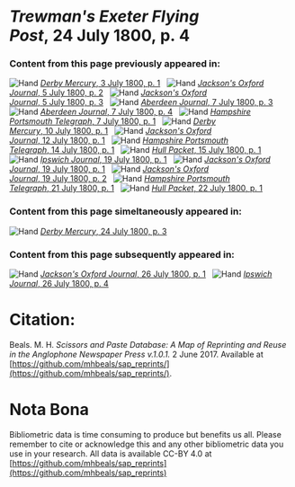 # *Trewman's Exeter Flying Post*, 24 July 1800, p. 4  
  
### Content from this page previously appeared in:  
![Hand](http://scissorsandpaste.net/wp-content/uploads/2017/06/smallhandpointer.png) [*Derby Mercury*, 3 July 1800, p. 1](https://mhbeals.github.io/sap_html/Derby-Mercury/Derby-Mercury-3-July-1800-p-1)  
![Hand](http://scissorsandpaste.net/wp-content/uploads/2017/06/smallhandpointer.png) [*Jackson's Oxford Journal*, 5 July 1800, p. 2](https://mhbeals.github.io/sap_html/Jackson's-Oxford-Journal/Jackson's-Oxford-Journal-5-July-1800-p-2)  
![Hand](http://scissorsandpaste.net/wp-content/uploads/2017/06/smallhandpointer.png) [*Jackson's Oxford Journal*, 5 July 1800, p. 3](https://mhbeals.github.io/sap_html/Jackson's-Oxford-Journal/Jackson's-Oxford-Journal-5-July-1800-p-3)  
![Hand](http://scissorsandpaste.net/wp-content/uploads/2017/06/smallhandpointer.png) [*Aberdeen Journal*, 7 July 1800, p. 3](https://mhbeals.github.io/sap_html/Aberdeen-Journal/Aberdeen-Journal-7-July-1800-p-3)  
![Hand](http://scissorsandpaste.net/wp-content/uploads/2017/06/smallhandpointer.png) [*Aberdeen Journal*, 7 July 1800, p. 4](https://mhbeals.github.io/sap_html/Aberdeen-Journal/Aberdeen-Journal-7-July-1800-p-4)  
![Hand](http://scissorsandpaste.net/wp-content/uploads/2017/06/smallhandpointer.png) [*Hampshire Portsmouth Telegraph*, 7 July 1800, p. 1](https://mhbeals.github.io/sap_html/Hampshire-Portsmouth-Telegraph/Hampshire-Portsmouth-Telegraph-7-July-1800-p-1)  
![Hand](http://scissorsandpaste.net/wp-content/uploads/2017/06/smallhandpointer.png) [*Derby Mercury*, 10 July 1800, p. 1](https://mhbeals.github.io/sap_html/Derby-Mercury/Derby-Mercury-10-July-1800-p-1)  
![Hand](http://scissorsandpaste.net/wp-content/uploads/2017/06/smallhandpointer.png) [*Jackson's Oxford Journal*, 12 July 1800, p. 1](https://mhbeals.github.io/sap_html/Jackson's-Oxford-Journal/Jackson's-Oxford-Journal-12-July-1800-p-1)  
![Hand](http://scissorsandpaste.net/wp-content/uploads/2017/06/smallhandpointer.png) [*Hampshire Portsmouth Telegraph*, 14 July 1800, p. 1](https://mhbeals.github.io/sap_html/Hampshire-Portsmouth-Telegraph/Hampshire-Portsmouth-Telegraph-14-July-1800-p-1)  
![Hand](http://scissorsandpaste.net/wp-content/uploads/2017/06/smallhandpointer.png) [*Hull Packet*, 15 July 1800, p. 1](https://mhbeals.github.io/sap_html/Hull-Packet/Hull-Packet-15-July-1800-p-1)  
![Hand](http://scissorsandpaste.net/wp-content/uploads/2017/06/smallhandpointer.png) [*Ipswich Journal*, 19 July 1800, p. 1](https://mhbeals.github.io/sap_html/Ipswich-Journal/Ipswich-Journal-19-July-1800-p-1)  
![Hand](http://scissorsandpaste.net/wp-content/uploads/2017/06/smallhandpointer.png) [*Jackson's Oxford Journal*, 19 July 1800, p. 1](https://mhbeals.github.io/sap_html/Jackson's-Oxford-Journal/Jackson's-Oxford-Journal-19-July-1800-p-1)  
![Hand](http://scissorsandpaste.net/wp-content/uploads/2017/06/smallhandpointer.png) [*Jackson's Oxford Journal*, 19 July 1800, p. 2](https://mhbeals.github.io/sap_html/Jackson's-Oxford-Journal/Jackson's-Oxford-Journal-19-July-1800-p-2)  
![Hand](http://scissorsandpaste.net/wp-content/uploads/2017/06/smallhandpointer.png) [*Hampshire Portsmouth Telegraph*, 21 July 1800, p. 1](https://mhbeals.github.io/sap_html/Hampshire-Portsmouth-Telegraph/Hampshire-Portsmouth-Telegraph-21-July-1800-p-1)  
![Hand](http://scissorsandpaste.net/wp-content/uploads/2017/06/smallhandpointer.png) [*Hull Packet*, 22 July 1800, p. 1](https://mhbeals.github.io/sap_html/Hull-Packet/Hull-Packet-22-July-1800-p-1)  
  
### Content from this page simeltaneously appeared in:  
![Hand](http://scissorsandpaste.net/wp-content/uploads/2017/06/smallhandpointer.png) [*Derby Mercury*, 24 July 1800, p. 3](https://mhbeals.github.io/sap_html/Derby-Mercury/Derby-Mercury-24-July-1800-p-3)  
  
### Content from this page subsequently appeared in:  
![Hand](http://scissorsandpaste.net/wp-content/uploads/2017/06/smallhandpointer.png) [*Jackson's Oxford Journal*, 26 July 1800, p. 1](https://mhbeals.github.io/sap_html/Jackson's-Oxford-Journal/Jackson's-Oxford-Journal-26-July-1800-p-1)  
![Hand](http://scissorsandpaste.net/wp-content/uploads/2017/06/smallhandpointer.png) [*Ipswich Journal*, 26 July 1800, p. 4](https://mhbeals.github.io/sap_html/Ipswich-Journal/Ipswich-Journal-26-July-1800-p-4)  


# Citation: 

Beals. M. H. *Scissors and Paste Database: A Map of Reprinting and Reuse in the Anglophone Newspaper Press v.1.0.1.* 2 June 2017. Available at [https://github.com/mhbeals/sap_reprints/](https://github.com/mhbeals/sap_reprints/). 

# Nota Bona

Bibliometric data is time consuming to produce but benefits us all. Please remember to cite or acknowledge this and any other bibliometric data you use in your research. All data is available CC-BY 4.0 at [https://github.com/mhbeals/sap_reprints](https://github.com/mhbeals/sap_reprints)